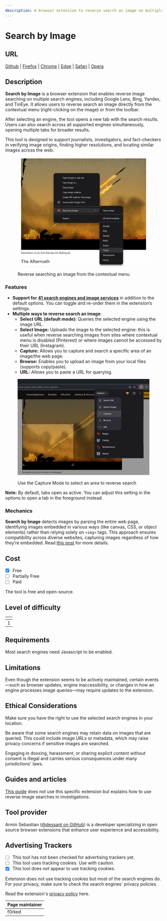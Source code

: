 ```yaml
---
description: A browser extension to reverse search an image on multiple search engines.
---
```


# Search by Image

## URL

[Github](https://github.com/dessant/search-by-image) | [Firefox](https://addons.mozilla.org/firefox/addon/search_by_image/) | [Chrome](https://chrome.google.com/webstore/detail/search-by-image/cnojnbdhbhnkbcieeekonklommdnndci) | [Edge](https://microsoftedge.microsoft.com/addons/detail/search-by-image/hckehkfhdkpmdlonmjaagiodlpjbonmc) | [Safari](https://apps.apple.com/us/app/search-by-image-for-safari/id1544552106?platform=mac) | [Opera](https://addons.opera.com/extensions/details/search-by-image/)

## Description

**Search by Image** is a browser extension that enables reverse image searching on multiple search engines, including Google Lens, Bing, Yandex, and TinEye. It allows users to reverse search an image directly from the contextual menu (right-clicking on the image) or from the toolbar.

After selecting an engine, the tool opens a new tab with the search results. Users can also search across all supported engines simultaneously, opening multiple tabs for broader results.

This tool is designed to support journalists, investigators, and fact-checkers in verifying image origins, finding higher resolutions, and locating similar images across the web.

<figure><img src=".gitbook/assets/image.png" alt=""><figcaption><p>Reverse searching an image from the contextual menu</p></figcaption></figure>

### Features

* **Support for** [**41 search engines and image services**](https://github.com/dessant/search-by-image/wiki/Search-engines) in addition to the default options. You can toggle and re-order them in the extension’s settings.
* **Multiple ways to reverse search an image**:
  * **Select URL (default mode):** Queries the selected engine using the image URL.
  * **Select Image:** Uploads the image to the selected engine: this is useful when reverse searching images from sites where contextual menu is disabled (Pinterest) or where images cannot be accessed by their URL (Instagram).
  * **Capture:** Allows you to capture and search a specific area of an image/the web page.
  * **Browse:** Enables you to upload an image from your local files (supports copy/paste).
  * **URL:** Allows you to paste a URL for querying.

<figure><img src=".gitbook/assets/image (2).png" alt=""><figcaption><p>Use the Capture Mode to select an area to reverse search</p></figcaption></figure>

**Note:** By default, tabs open as active. You can adjust this setting in the options to open a tab in the foreground instead.

### Mechanics

**Search by Image** detects images by parsing the entire web page, identifying images embedded in various ways (like canvas, CSS, or object elements) rather than relying solely on `<img>` tags. This approach ensures compatibility across diverse websites, capturing images regardless of how they’re embedded. Read [this post](https://github.com/dessant/search-by-image/wiki/Why-is-the-extension-always-visible-in-the-context-menu%3F) for more details.

## Cost

* [x] Free
* [ ] Partially Free
* [ ] Paid

The tool is free and open-source.

## Level of difficulty

<table><thead><tr><th data-type="rating" data-max="5"></th></tr></thead><tbody><tr><td>1</td></tr></tbody></table>

## Requirements

Most search engines need Javascript to be enabled.

## Limitations

Even though the extension seems to be actively maintained, certain events—such as browser updates, engine inaccessibility, or changes in how an engine processes image queries—may require updates to the extension.

## Ethical Considerations

Make sure you have the right to use the selected search engines in your location.

Be aware that some search engines may retain data on images that are queried. This could include image URLs or metadata, which may raise privacy concerns if sensitive images are searched.

Engaging in doxxing, harassment, or sharing explicit content without consent is illegal and carries serious consequences under many jurisdictions' laws.

## Guides and articles

[This guide](https://www.bellingcat.com/resources/how-tos/2019/12/26/guide-to-using-reverse-image-search-for-investigations/) does not use this specific extension but explains how to use reverse image searches in investigations.

## Tool provider

Armin Sebastian ([@dessant on GitHub](https://github.com/dessant)) is a developer specializing in open source browser extensions that enhance user experience and accessibility.&#x20;

## Advertising Trackers

* [ ] This tool has not been checked for advertising trackers yet.
* [ ] This tool uses tracking cookies. Use with caution.
* [x] This tool does not appear to use tracking cookies.

Extension does not use tracking cookies but most of the search engines do. For your privacy, make sure to check the search engines' privacy policies.

Read the extension's [privacy policy](https://github.com/dessant/search-by-image/wiki/Privacy-policy) here.

| Page maintainer |
| --------------- |
| f0rked          |
